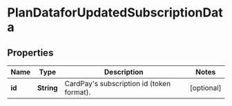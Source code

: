 
# PlanDataforUpdatedSubscriptionData

## Properties
Name | Type | Description | Notes
------------ | ------------- | ------------- | -------------
**id** | **String** | CardPay&#39;s subscription id (token format). |  [optional]



